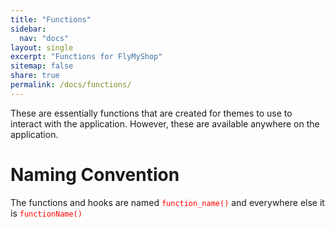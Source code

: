 ```yaml
---
title: "Functions"
sidebar:
  nav: "docs"
layout: single
excerpt: "Functions for FlyMyShop"
sitemap: false
share: true
permalink: /docs/functions/
---
```


These are essentially functions that are created for themes to use to interact with the application. However, these are available anywhere on the application.




# Naming Convention

The functions and hooks are named <span style="color: red">`function_name()`</span> and everywhere else it is <span
        style="color: red">`functionName()`</span>
